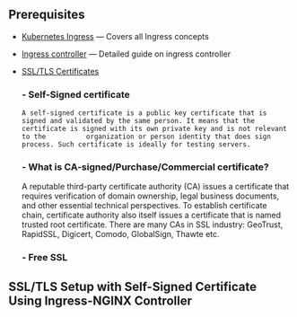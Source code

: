 
## Prerequisites

- [Kubernetes Ingress](https://github.com/saifulislam88/kubernetes/blob/main/A.Kubernetes-principle-concept/(A).Kubernetes%20Principle%20&%20Concept.md#ingressresource) — Covers all Ingress concepts
- [Ingress controller](https://github.com/saifulislam88/kubernetes/blob/main/A.Kubernetes-principle-concept/(A).Kubernetes%20Principle%20&%20Concept.md#ingress-controller) — Detailed guide on ingress controller
- [SSL/TLS Certificates](https://www.hostinger.com/tutorials/what-is-ssl)

   ### - Self-Signed certificate

      A self-signed certificate is a public key certificate that is signed and validated by the same person. It means that the certificate is signed with its own private key and is not relevant to the          organization or person identity that does sign process. Such certificate is ideally for testing servers.

   ### - What is CA-signed/Purchase/Commercial certificate?

     A reputable third-party certificate authority (CA) issues a certificate that requires verification of domain ownership, legal business documents, and other essential technical perspectives. To 
     establish certificate chain, certificate authority also itself issues a certificate that is named trusted root certificate. There are many CAs in SSL industry: GeoTrust, RapidSSL, Digicert, Comodo, 
     GlobalSign, Thawte etc.

   ### - Free SSL

## SSL/TLS Setup with Self-Signed Certificate Using Ingress-NGINX Controller
